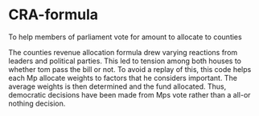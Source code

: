# CRA-formula
To help members of parliament vote for amount to allocate to counties

The counties revenue allocation formula drew varying reactions from leaders and political parties. This led to tension among both houses to whether tom pass the bill or not.
To avoid a replay of this, this code helps each Mp allocate weights to factors that he considers important. The average weights is then determined and the fund allocated.
Thus, democratic decisions have been made from Mps vote rather than a all-or nothing decision.

